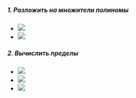 ##### 1. Разложить на множители полиномы

- <img src="https://render.githubusercontent.com/render/math?math=x^5%2b4x^4-2x^3-14x^2-3x-18">
- <img src="https://render.githubusercontent.com/render/math?math=x^3%2byx^2%2bx^2-2xy^2%2bxy-2y^2">

##### 2. Вычислить пределы

- <img src="https://render.githubusercontent.com/render/math?math=\lim_{x\to %2b\infty} xe^{-x}">
- <img src="https://render.githubusercontent.com/render/math?math=\lim_{x\to \pi/4} tgx^{tg2x}">
- <img src="https://render.githubusercontent.com/render/math?math=\lim_{x\to 1%2b0} arctg(\frac{1}{1-x})">